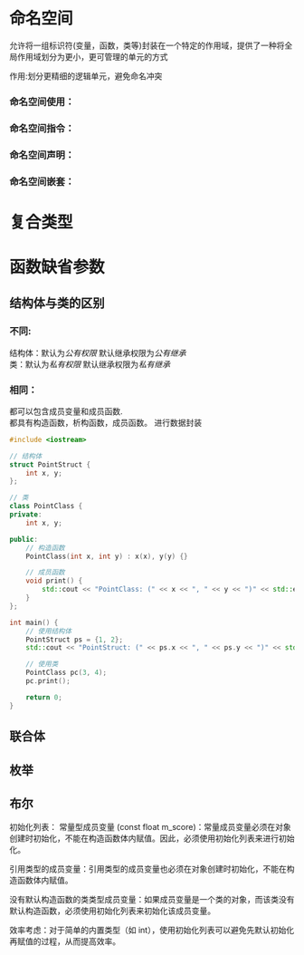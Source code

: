 # 命名空间
允许将一组标识符(变量，函数，类等)封装在一个特定的作用域，提供了一种将全局作用域划分为更小，更可管理的单元的方式  

作用:划分更精细的逻辑单元，避免命名冲突  
### 命名空间使用：  
  
### 命名空间指令：  
### 命名空间声明：  
### 命名空间嵌套：  

# 复合类型
# 函数缺省参数

## 结构体与类的区别
### 不同:  
结构体：默认为*公有权限*  默认继承权限为*公有继承*  
类：默认为*私有权限*  默认继承权限为*私有继承*  
### 相同：
都可以包含成员变量和成员函数.  
都具有构造函数，析构函数，成员函数。
进行数据封装

```cpp
#include <iostream>

// 结构体
struct PointStruct {
    int x, y;
};

// 类
class PointClass {
private:
    int x, y;

public:
    // 构造函数
    PointClass(int x, int y) : x(x), y(y) {}

    // 成员函数
    void print() {
        std::cout << "PointClass: (" << x << ", " << y << ")" << std::endl;
    }
};

int main() {
    // 使用结构体
    PointStruct ps = {1, 2};
    std::cout << "PointStruct: (" << ps.x << ", " << ps.y << ")" << std::endl;

    // 使用类
    PointClass pc(3, 4);
    pc.print();

    return 0;
}
```

## 联合体

## 枚举

## 布尔

 

初始化列表：
 常量型成员变量 (const float m_score)：常量成员变量必须在对象创建时初始化，不能在构造函数体内赋值。因此，必须使用初始化列表来进行初始化。

 引用类型的成员变量：引用类型的成员变量也必须在对象创建时初始化，不能在构造函数体内赋值。

 没有默认构造函数的类类型成员变量：如果成员变量是一个类的对象，而该类没有默认构造函数，必须使用初始化列表来初始化该成员变量。

 效率考虑：对于简单的内置类型（如 int），使用初始化列表可以避免先默认初始化再赋值的过程，从而提高效率。